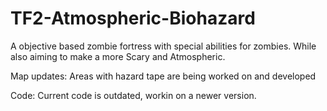 # TF2-Atmospheric-Biohazard
A objective based zombie fortress with special abilities for zombies.
While also aiming to make a more Scary and Atmospheric.


Map updates:
Areas with hazard tape are being worked on and developed

Code:
Current code is outdated, workin on a newer version.
